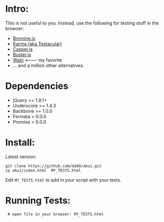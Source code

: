 
Intro:
=====

This is not useful to you. Instead, use the following for testing
stuff in the browser:

  * [Bromine.js](http://cheggeng.github.io/Bromine/)
  * [Karma (aka Testacular)](http://karma-runner.github.io/)
  * [Casper.js](http://casperjs.org/)
  * [Buster.js](http://busterjs.org/)
  * [Watir](http://watir.com)  <--- my favorite
  * ... and a million other alternatives.

Dependencies
============

  * jQuery >= 1.9.1+
  * Underscore >= 1.4.3
  * Backbone >= 1.0.0
  * Fermata > 0.0.0
  * Promise > 0.0.0

Install:
========

Latest version:

    git clone https://github.com/da99/akui.git
    cp akui/index.html  MY_TESTS.html

Edit `MY_TESTS.html` to add in your script with your tests.

Running Tests:
=============

     # open file in your browser: MY_TESTS.html





